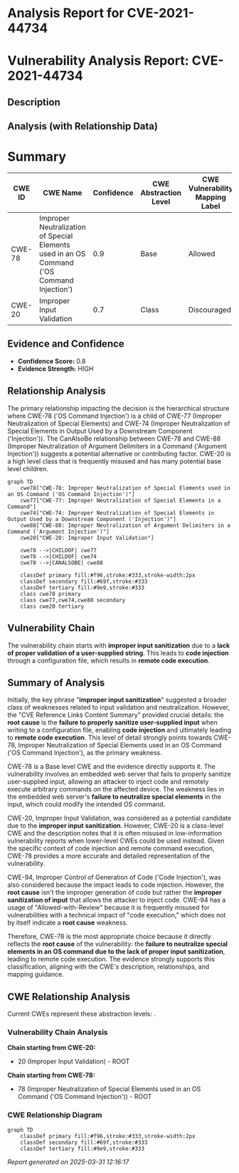 # Analysis Report for CVE-2021-44734

# Vulnerability Analysis Report: CVE-2021-44734

## Description



## Analysis (with Relationship Data)

# Summary
| CWE ID | CWE Name | Confidence | CWE Abstraction Level | CWE Vulnerability Mapping Label | CWE-Vulnerability Mapping Notes |
|---|---|---|---|---|---|
| CWE-78 | Improper Neutralization of Special Elements used in an OS Command ('OS Command Injection') | 0.9 | Base | Allowed | Primary CWE |
| CWE-20 | Improper Input Validation | 0.7 | Class | Discouraged | Secondary Candidate |

## Evidence and Confidence

*   **Confidence Score:** 0.8
*   **Evidence Strength:** HIGH

## Relationship Analysis
The primary relationship impacting the decision is the hierarchical structure where CWE-78 ('OS Command Injection') is a child of CWE-77 (Improper Neutralization of Special Elements) and CWE-74 (Improper Neutralization of Special Elements in Output Used by a Downstream Component ('Injection')). The CanAlsoBe relationship between CWE-78 and CWE-88 (Improper Neutralization of Argument Delimiters in a Command ('Argument Injection')) suggests a potential alternative or contributing factor. CWE-20 is a high level class that is frequently misused and has many potential base level children.

```mermaid
graph TD
    cwe78["CWE-78: Improper Neutralization of Special Elements used in an OS Command ('OS Command Injection')"]
    cwe77["CWE-77: Improper Neutralization of Special Elements in a Command"]
    cwe74["CWE-74: Improper Neutralization of Special Elements in Output Used by a Downstream Component ('Injection')"]
    cwe88["CWE-88: Improper Neutralization of Argument Delimiters in a Command ('Argument Injection')"]
    cwe20["CWE-20: Improper Input Validation"]
    
    cwe78 -->|CHILDOF| cwe77
    cwe78 -->|CHILDOF| cwe74
    cwe78 -->|CANALSOBE| cwe88
    
    classDef primary fill:#f96,stroke:#333,stroke-width:2px
    classDef secondary fill:#69f,stroke:#333
    classDef tertiary fill:#9e9,stroke:#333
    class cwe78 primary
    class cwe77,cwe74,cwe88 secondary
    class cwe20 tertiary
```

## Vulnerability Chain
The vulnerability chain starts with **improper input sanitization** due to a **lack of proper validation of a user-supplied string**. This leads to **code injection** through a configuration file, which results in **remote code execution**.

## Summary of Analysis
Initially, the key phrase "**improper input sanitization**" suggested a broader class of weaknesses related to input validation and neutralization. However, the "CVE Reference Links Content Summary" provided crucial details: the **root cause** is the **failure to properly sanitize user-supplied input** when writing to a configuration file, enabling **code injection** and ultimately leading to **remote code execution**. This level of detail strongly points towards CWE-78, Improper Neutralization of Special Elements used in an OS Command ('OS Command Injection'), as the primary weakness.

CWE-78 is a Base level CWE and the evidence directly supports it. The vulnerability involves an embedded web server that fails to properly sanitize user-supplied input, allowing an attacker to inject code and remotely execute arbitrary commands on the affected device. The weakness lies in the embedded web server's **failure to neutralize special elements** in the input, which could modify the intended OS command.

CWE-20, Improper Input Validation, was considered as a potential candidate due to the **improper input sanitization**. However, CWE-20 is a class-level CWE and the description notes that it is often misused in low-information vulnerability reports when lower-level CWEs could be used instead. Given the specific context of code injection and remote command execution, CWE-78 provides a more accurate and detailed representation of the vulnerability.

CWE-94, Improper Control of Generation of Code ('Code Injection'), was also considered because the impact leads to code injection. However, the **root cause** isn't the improper generation of code but rather the **improper sanitization of input** that allows the attacker to inject code. CWE-94 has a usage of "Allowed-with-Review" because it is frequently misused for vulnerabilities with a technical impact of "code execution," which does not by itself indicate a **root cause** weakness.

Therefore, CWE-78 is the most appropriate choice because it directly reflects the **root cause** of the vulnerability: the **failure to neutralize special elements in an OS command due to the lack of proper input sanitization**, leading to remote code execution. The evidence strongly supports this classification, aligning with the CWE's description, relationships, and mapping guidance.


## CWE Relationship Analysis

Current CWEs represent these abstraction levels: .


### Vulnerability Chain Analysis

**Chain starting from CWE-20:**
- 20 (Improper Input Validation) - ROOT


**Chain starting from CWE-78:**
- 78 (Improper Neutralization of Special Elements used in an OS Command ('OS Command Injection')) - ROOT



### CWE Relationship Diagram

```mermaid
graph TD
    classDef primary fill:#f96,stroke:#333,stroke-width:2px
    classDef secondary fill:#69f,stroke:#333
    classDef tertiary fill:#9e9,stroke:#333
```



*Report generated on 2025-03-31 12:16:17*
